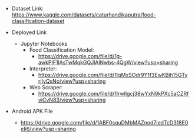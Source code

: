 + Dataset Link:
https://www.kaggle.com/datasets/caturhandikaputra/food-classification-dataset

+ Deployed Link
	+ Jupyter Notebooks
		+ Food Classification Model:
			+ https://drive.google.com/file/d/1g-awkPIF1lAsTwMqkGQJlAlNwbs-4QgW/view?usp=sharing
		+ Interpreter: 
			+ https://drive.google.com/file/d/1IqMxSOdr9Y1f3EwKBih15GTyrjIyQsNo/view?usp=sharing 
		+ Web Scraper: 
			+ https://drive.google.com/file/d/1IrwIlgcj38wYxN9kPXc5aCZRfviCvN83/view?usp=sharing 

+ Android APK File
	+ https://drive.google.com/file/d/1ABF0squDMbMAZnod7iedTcD318E0eIi6/view?usp=sharing


